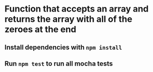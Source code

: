# Function that accepts an array and returns the array with all of the zeroes at the end

## Install dependencies with `npm install`

## Run `npm test` to run all mocha tests
